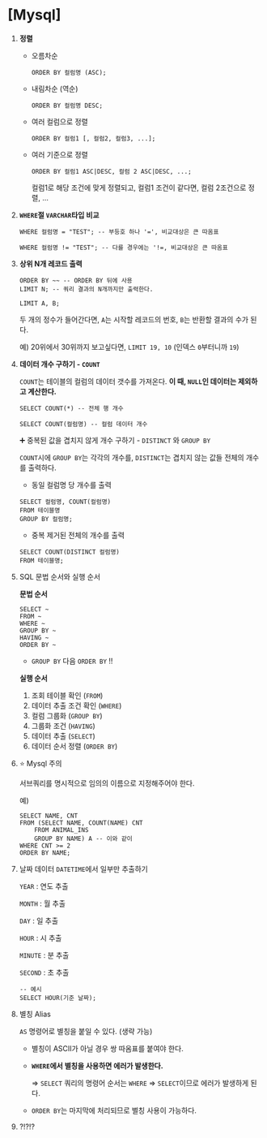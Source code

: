 # [Mysql]

1. **정렬**

   * 오름차순

     ```mysql
     ORDER BY 컬럼명 (ASC);
     ```

   * 내림차순 (역순)

     ```mysql
     ORDER BY 컬럼명 DESC;
     ```

   * 여러 컬럼으로 정렬

     ```mysql
     ORDER BY 컬럼1 [, 컬럼2, 컬럼3, ...];
     ```

   * 여러 기준으로 정렬

     ```mysql
     ORDER BY 컬럼1 ASC|DESC, 컬럼 2 ASC|DESC, ...;
     ```

     컬럼1로 해당 조건에 맞게 정렬되고, 컬럼1 조건이 같다면, 컬럼 2조건으로 정렬, ...

     

2. **`WHERE`절 `VARCHAR`타입 비교**

   ```mysql
   WHERE 컬럼명 = "TEST"; -- 부등호 하나 '=', 비교대상은 큰 따옴표
   ```

   ```mysql
   WHERE 컬럼명 != "TEST"; -- 다를 경우에는 '!=, 비교대상은 큰 따옴표
   ```

3. **상위 N개 레코드 출력**

   ```mysql
   ORDER BY ~~ -- ORDER BY 뒤에 사용
   LIMIT N; -- 쿼리 결과의 N개까지만 출력한다.
   ```

   ```mysql
   LIMIT A, B;
   ```

   두 개의 정수가 들어간다면, `A`는 시작할 레코드의 번호, `B`는 반환할 결과의 수가 된다.

   예) 20위에서 30위까지 보고싶다면, `LIMIT 19, 10` (인덱스 `0`부터니까 `19`)

   

4. **데이터 개수 구하기 - `COUNT`**

   `COUNT`는 테이블의 컬럼의 데이터 갯수를 가져온다. **이 때, `NULL`인 데이터는 제외하고 계산한다.**

   ```mysql
   SELECT COUNT(*) -- 전체 행 개수
   ```

   ```mysql
   SELECT COUNT(컬럼명) -- 컬럼 데이터 개수
   ```

   :heavy_plus_sign: 중복된 값을 겹치지 않게 개수 구하기 - `DISTINCT` 와 `GROUP BY`

   `COUNT`시에 `GROUP BY`는 각각의 개수를, `DISTINCT`는 겹치지 않는 값들 전체의 개수를 출력하다.

   * 동일 컬럼명 당 개수를 출력

   ```mysql
   SELECT 컬럼명, COUNT(컬럼명)
   FROM 테이블명
   GROUP BY 컬럼명;
   ```

   * 중복 제거된 전체의 개수를 출력

   ```mysql
   SELECT COUNT(DISTINCT 컬럼명)
   FROM 테이블명;
   ```

    

5. SQL 문법 순서와 실행 순서

   **문법 순서**

   ```mysql
   SELECT ~
   FROM ~
   WHERE ~
   GROUP BY ~
   HAVING ~
   ORDER BY ~
   ```

   * `GROUP BY` 다음 `ORDER BY` !!

   **실행 순서**

   1. 조회 테이블 확인 (`FROM`)
   2. 데이터 추출 조건 확인 (`WHERE`)
   3. 컬럼 그룹화 (`GROUP BY`)
   4. 그룹화 조건 (`HAVING`)
   5. 데이터 추출 (`SELECT`)
   6. 데이터 순서 정렬 (`ORDER BY`)



6. :star: Mysql 주의

   서브쿼리를 명시적으로 임의의 이름으로 지정해주어야 한다.

   예)

   ```mysql
   SELECT NAME, CNT
   FROM (SELECT NAME, COUNT(NAME) CNT
       FROM ANIMAL_INS
       GROUP BY NAME) A -- 이와 같이 
   WHERE CNT >= 2
   ORDER BY NAME;
   ```



7. 날짜 데이터 `DATETIME`에서 일부만 추출하기

   `YEAR` : 연도 추출

   `MONTH` : 월 추출

   `DAY` : 일 추출

   `HOUR` : 시 추출

   `MINUTE` : 분 추출

   `SECOND` : 초 추출

   ```mysql
   -- 예시
   SELECT HOUR(기준 날짜);
   ```

   

8. 별칭 Alias

   `AS` 명령어로 별칭을 붙일 수 있다. (생략 가능)

   * 별칭이 ASCII가 아닐 경우 쌍 따옴표를 붙여야 한다.

   * **`WHERE`에서 별칭을 사용하면 에러가 발생한다.**

     => `SELECT` 쿼리의 명령어 순서는 `WHERE` => `SELECT`이므로 에러가 발생하게 된다.

   * `ORDER BY`는 마지막에 처리되므로 별칭 사용이 가능하다.



9. ?!?!?